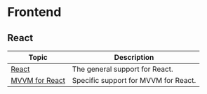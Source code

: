 # Frontend

## React

| Topic | Description |
| ------- | ----------- |
| [React](./react/index.md) | The general support for React. |
| [MVVM for React](./react.mvvm/index.md) | Specific support for MVVM for React. |
